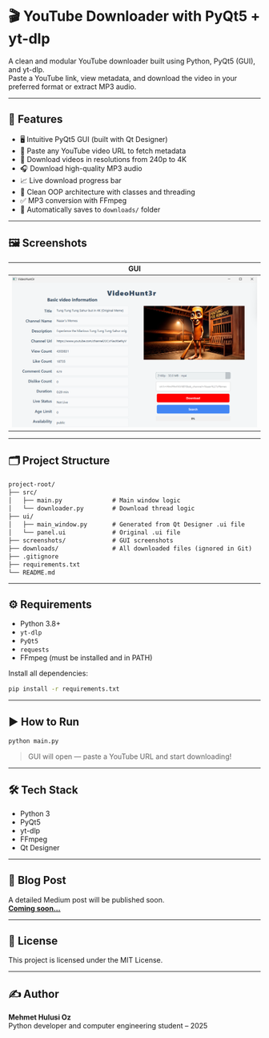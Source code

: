 # 🎬 YouTube Downloader with PyQt5 + yt-dlp

A clean and modular YouTube downloader built using Python, PyQt5 (GUI), and yt-dlp.  
Paste a YouTube link, view metadata, and download the video in your preferred format or extract MP3 audio.

---

## 🚀 Features

- 🖥️ Intuitive PyQt5 GUI (built with Qt Designer)
- 🔗 Paste any YouTube video URL to fetch metadata
- 🎥 Download videos in resolutions from 240p to 4K
- 🎧 Download high-quality MP3 audio
- 📈 Live download progress bar
- 🧱 Clean OOP architecture with classes and threading
- ✅ MP3 conversion with FFmpeg
- 📁 Automatically saves to `downloads/` folder

---

## 🖼️ Screenshots

| GUI | 
|-----|
| ![](screenshots/gui.png)

---

## 🗂️ Project Structure

```
project-root/
├── src/
│   ├── main.py              # Main window logic
│   └── downloader.py        # Download thread logic
├── ui/
│   ├── main_window.py       # Generated from Qt Designer .ui file
│   └── panel.ui             # Original .ui file
├── screenshots/             # GUI screenshots
├── downloads/               # All downloaded files (ignored in Git)
├── .gitignore
├── requirements.txt
└── README.md
```

---

## ⚙️ Requirements

- Python 3.8+
- `yt-dlp`
- `PyQt5`
- `requests`
- FFmpeg (must be installed and in PATH)

Install all dependencies:

```bash
pip install -r requirements.txt
```

---

## ▶️ How to Run

```bash
python main.py
```

> GUI will open — paste a YouTube URL and start downloading!

---

## 🛠️ Tech Stack

- Python 3
- PyQt5
- yt-dlp
- FFmpeg
- Qt Designer

---

## 📖 Blog Post

A detailed Medium post will be published soon.  
**[Coming soon…](https://medium.com/@officialhulusi)**

---

## 📎 License

This project is licensed under the MIT License.

---

## ✍️ Author

**Mehmet Hulusi Oz**  
Python developer and computer engineering student – 2025
